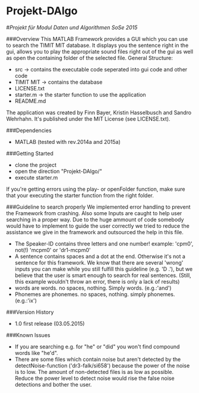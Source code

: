 # Projekt-DAlgo
#*Projekt für Modul Daten und Algorithmen SoSe 2015*

###Overview
This MATLAB Framework provides a GUI which you can use to search the TIMIT MIT database. It displays you the sentence right in the gui, allows you to play the appropriate sound files right out of the gui as well as open the containing folder of the selected file.
General Structure:
* src -> contains the executable code seperated into gui code and other code
* TIMIT MIT -> contains the database
* LICENSE.txt 
* starter.m -> the starter function to use the application
* README.md

The application was created by Finn Bayer, Kristin Hasselbusch and Sandro Wehrhahn. It's published under the MIT License (see LICENSE.txt).

###Dependencies
* MATLAB (tested with rev.2014a and 2015a)

###Getting Started
* clone the project
* open the direction "Projekt-DAlgo/"
* execute starter.m

If you're getting errors using the play- or openFolder function, make sure that your executing the starter function from the right folder.

###Guideline to search properly
We implemented error handling to prevent the Framework from crashing. Also some Inputs are caught to help user searching in a proper way.
Due to the huge ammount of code somebody would have to implement to guide the user correctly we tried to reduce the assistance we give in the framework and outsourced the help in this file.
* The Speaker-ID contains three letters and one number! example: 'cpm0', not(!) 'mcpm0' or 'dr1-mcpm0'
* A sentence contains spaces and a dot at the end. Otherwise it's not a sentence for this framework. We know that there are several 'wrong' inputs you can make while you still fulfill this guideline (e.g. 'D .'), but we believe that the user is smart enough to search for real sentences. (Still, this example wouldn't throw an error, there is only a lack of results)
* words are words. no spaces, nothing. Simply words. (e.g.:'and')
* Phonemes are phonemes. no spaces, nothing. simply phonemes. (e.g.:'ix')

###Version History
* 1.0 first release (03.05.2015)

###Known Issues
* If you are searching e.g. for "he" or "did" you won't find compound words like "he'd". 
* There are some files which contain noise but aren't detected by the detectNoise-function ('dr3-falk/si658') because the power of the noise is to low.
The amount of non-detected files is as low as possible. Reduce the power level to detect noise would rise the false noise detections and bother the user.

